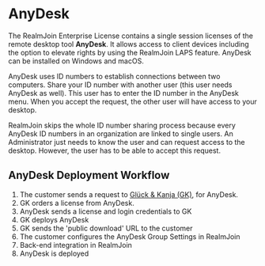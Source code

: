 # AnyDesk

The RealmJoin Enterprise License contains a single session licenses of the remote desktop tool **AnyDesk**. It allows access to client devices including the option to elevate rights by using the RealmJoin LAPS feature. AnyDesk can be installed on Windows and macOS.

AnyDesk uses ID numbers to establish connections between two computers. Share your ID number with another user \(this user needs AnyDesk as well\). This user has to enter the ID number in the AnyDesk menu. When you accept the request, the other user will have access to your desktop.

RealmJoin skips the whole ID number sharing process because every AnyDesk ID numbers in an organization are linked to single users. An Administrator just needs to know the user and can request access to the desktop. However, the user has to be able to accept this request.

## AnyDesk Deployment Workflow

1. The customer sends a request to [Glück & Kanja \(GK\)](mailto:support@glueckkanja.com), for AnyDesk.
2. GK orders a license from AnyDesk.
3. AnyDesk sends a license and login credentials to GK
4. GK deploys AnyDesk
5. GK sends the 'public download' URL to the customer
6. The customer configures the AnyDesk Group Settings in RealmJoin
7. Back-end integration in RealmJoin
8. AnyDesk is deployed





